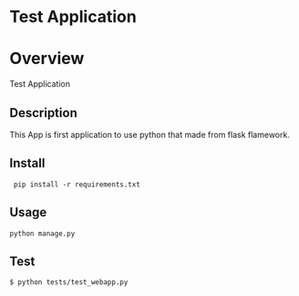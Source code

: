 Test Application
===
# Overview
Test Application

## Description
This App is first application to use python that made from flask flamework.  
  
## Install
```
 pip install -r requirements.txt
```
  
## Usage 
```
python manage.py
```

## Test
```
$ python tests/test_webapp.py 

``` 

